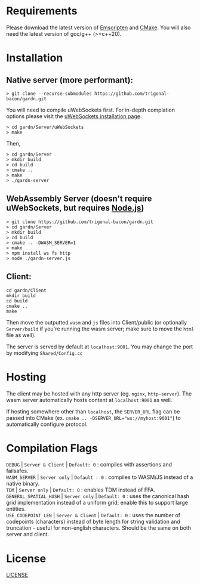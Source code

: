 
# Requirements
Please download the latest version of [Emscripten](https://emscripten.org/docs/getting_started/downloads.html) and [CMake](https://cmake.org/download/). You will also need the latest version of gcc/g++ (>=c++20).

# Installation

## Native server (more performant):
```
> git clone --recurse-submodules https://github.com/trigonal-bacon/gardn.git
```
You will need to compile uWebSockets first. For in-depth complation options please visit the [uWebSockets installation page](https://github.com/uNetworking/uWebSockets/tree/master).
```
> cd gardn/Server/uWebSockets
> make
```
Then,
```
> cd gardn/Server
> mkdir build
> cd build
> cmake ..
> make
> ./gardn-server
```

## WebAssembly Server (doesn't require uWebSockets, but requires [Node.js](https://nodejs.org/en/download))
```
> git clone https://github.com/trigonal-bacon/gardn.git
> cd gardn/Server
> mkdir build
> cd build
> cmake .. -DWASM_SERVER=1
> make
> npm install ws fs http
> node ./gardn-server.js
```

## Client:
```
cd gardn/Client
mkdir build
cd build
cmake ..
make
```
Then move the outputted ``wasm`` and ``js`` files into Client/public (or optionally ``Server/build`` if you're running the wasm server; make sure to move the ``html`` file as well).

The server is served by default at ``localhost:9001``. You may change the port by modifying ``Shared/Config.cc``

# Hosting 
The client may be hosted with any http server (eg. ``nginx``, ``http-server``). The wasm server automatically hosts content at ``localhost:9001`` as well.

If hosting somewhere other than ``localhost``, the ``SERVER_URL`` flag can be passed into CMake (ex. ``cmake .. -DSERVER_URL="ws://myhost:9001"``) to automatically configure protocol.

# Compilation Flags

``DEBUG`` | ``Server & Client`` | ``Default: 0`` : compiles with assertions and failsafes. <br>
``WASM_SERVER`` | ``Server only`` | ``Default : 0`` : compiles to WASM/JS instead of a native binary. <br>
``TDM`` | ``Server only`` | ``Default: 0`` : enables TDM instead of FFA.<br>
``GENERAL_SPATIAL_HASH`` | ``Server only`` | ``Default: 0`` : uses the canonical hash grid implementation instead of a uniform grid; enable this to support large entities. <br>
``USE_CODEPOINT_LEN`` | ``Server & Client`` | ``Default: 0`` : uses the number of codepoints (characters) instead of byte length for string validation and truncation - useful for non-english characters. Should be the same on both server and client.

# License
[LICENSE](./LICENSE)